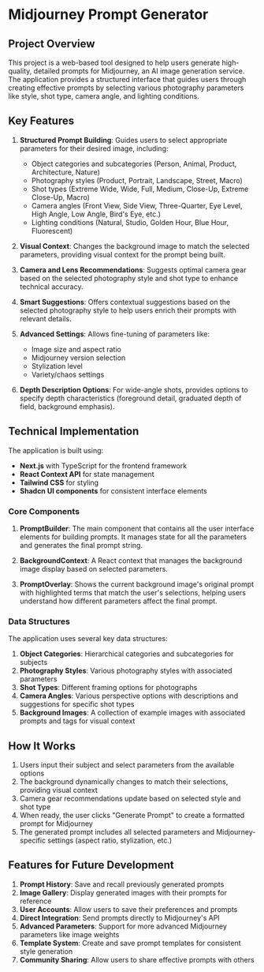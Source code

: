 # Midjourney Prompt Generator

## Project Overview

This project is a web-based tool designed to help users generate high-quality, detailed prompts for Midjourney, an AI image generation service. The application provides a structured interface that guides users through creating effective prompts by selecting various photography parameters like style, shot type, camera angle, and lighting conditions.

## Key Features

1. **Structured Prompt Building**: Guides users to select appropriate parameters for their desired image, including:
   - Object categories and subcategories (Person, Animal, Product, Architecture, Nature)
   - Photography styles (Product, Portrait, Landscape, Street, Macro)
   - Shot types (Extreme Wide, Wide, Full, Medium, Close-Up, Extreme Close-Up, Macro)
   - Camera angles (Front View, Side View, Three-Quarter, Eye Level, High Angle, Low Angle, Bird's Eye, etc.)
   - Lighting conditions (Natural, Studio, Golden Hour, Blue Hour, Fluorescent)

2. **Visual Context**: Changes the background image to match the selected parameters, providing visual context for the prompt being built.

3. **Camera and Lens Recommendations**: Suggests optimal camera gear based on the selected photography style and shot type to enhance technical accuracy.

4. **Smart Suggestions**: Offers contextual suggestions based on the selected photography style to help users enrich their prompts with relevant details.

5. **Advanced Settings**: Allows fine-tuning of parameters like:
   - Image size and aspect ratio
   - Midjourney version selection
   - Stylization level
   - Variety/chaos settings

6. **Depth Description Options**: For wide-angle shots, provides options to specify depth characteristics (foreground detail, graduated depth of field, background emphasis).

## Technical Implementation

The application is built using:

- **Next.js** with TypeScript for the frontend framework
- **React Context API** for state management
- **Tailwind CSS** for styling
- **Shadcn UI components** for consistent interface elements

### Core Components

1. **PromptBuilder**: The main component that contains all the user interface elements for building prompts. It manages state for all the parameters and generates the final prompt string.

2. **BackgroundContext**: A React context that manages the background image display based on selected parameters.

3. **PromptOverlay**: Shows the current background image's original prompt with highlighted terms that match the user's selections, helping users understand how different parameters affect the final prompt.

### Data Structures

The application uses several key data structures:

1. **Object Categories**: Hierarchical categories and subcategories for subjects
2. **Photography Styles**: Various photography styles with associated parameters
3. **Shot Types**: Different framing options for photographs
4. **Camera Angles**: Various perspective options with descriptions and suggestions for specific shot types
5. **Background Images**: A collection of example images with associated prompts and tags for visual context

## How It Works

1. Users input their subject and select parameters from the available options
2. The background dynamically changes to match their selections, providing visual context
3. Camera gear recommendations update based on selected style and shot type
4. When ready, the user clicks "Generate Prompt" to create a formatted prompt for Midjourney
5. The generated prompt includes all selected parameters and Midjourney-specific settings (aspect ratio, stylization, etc.)

## Features for Future Development

1. **Prompt History**: Save and recall previously generated prompts
2. **Image Gallery**: Display generated images with their prompts for reference
3. **User Accounts**: Allow users to save their preferences and prompts
4. **Direct Integration**: Send prompts directly to Midjourney's API
5. **Advanced Parameters**: Support for more advanced Midjourney parameters like image weights
6. **Template System**: Create and save prompt templates for consistent style generation
7. **Community Sharing**: Allow users to share effective prompts with others